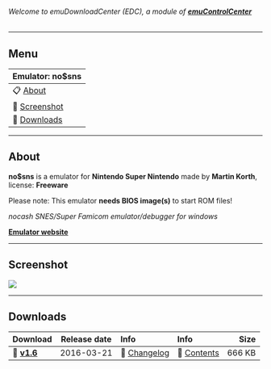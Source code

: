 ###### Welcome to emuDownloadCenter (EDC), a module of [**emuControlCenter**](https://github.com/PhoenixInteractiveNL/emuControlCenter/wiki/)
***
## Menu
| **Emulator: no$sns** |
|:---------|
| :clipboard: [About](#about) |
| :sunrise: [Screenshot](#screenshot) |
| :floppy_disk: [Downloads](#downloads) |
***
## About
**no$sns** is a emulator for **Nintendo Super Nintendo** made by **Martin Korth**, license: **Freeware**

Please note: This emulator **needs BIOS image(s)** to start ROM files!

_nocash SNES/Super Famicom emulator/debugger for windows_

[**Emulator website**](http://problemkaputt.de/index.htm)
***
## Screenshot
![](https://raw.githubusercontent.com/PhoenixInteractiveNL/emuDownloadCenter/master/hooks/nosns/screen.jpg)
***
## Downloads
| Download | Release date  | Info       | Info       | Size       |
|:---------|:-------------:|:-----------|:-----------|-----------:|
| :floppy_disk: [**v1.6**](https://github.com/PhoenixInteractiveNL/edc-repo0001/raw/master/nosns/1.6.7z) | 2016-03-21 | :page_facing_up: [Changelog](https://github.com/PhoenixInteractiveNL/edc-repo0001/blob/master/nosns/1.6_changelog.txt) | :mag_right: [Contents](https://github.com/PhoenixInteractiveNL/edc-repo0001/blob/master/nosns/1.6_contents.txt) | 666 KB |
